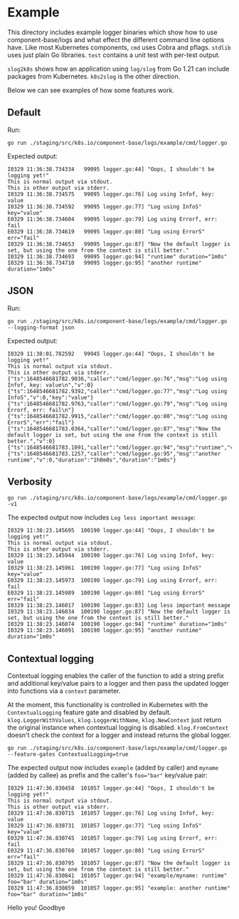 # Example

This directory includes example logger binaries which show how to use
component-base/logs and what effect the different command line options have.
Like most Kubernetes components, `cmd` uses Cobra and pflags. `stdlib` uses
just plain Go libraries. `test` contains a unit test with per-test output.

`slog2k8s` shows how an application using `log/slog` from Go 1.21 can include
packages from Kubernetes. `k8s2slog` is the other direction.

Below we can see examples of how some features work.

## Default

Run:
```console
go run ./staging/src/k8s.io/component-base/logs/example/cmd/logger.go
```

Expected output:
```
I0329 11:36:38.734334   99095 logger.go:44] "Oops, I shouldn't be logging yet!"
This is normal output via stdout.
This is other output via stderr.
I0329 11:36:38.734575   99095 logger.go:76] Log using Infof, key: value
I0329 11:36:38.734592   99095 logger.go:77] "Log using InfoS" key="value"
E0329 11:36:38.734604   99095 logger.go:79] Log using Errorf, err: fail
E0329 11:36:38.734619   99095 logger.go:80] "Log using ErrorS" err="fail"
I0329 11:36:38.734653   99095 logger.go:87] "Now the default logger is set, but using the one from the context is still better."
I0329 11:36:38.734693   99095 logger.go:94] "runtime" duration="1m0s"
I0329 11:36:38.734710   99095 logger.go:95] "another runtime" duration="1m0s"
```

## JSON 

Run:
```console
go run ./staging/src/k8s.io/component-base/logs/example/cmd/logger.go --logging-format json
```

Expected output:
```
I0329 11:38:01.782592   99945 logger.go:44] "Oops, I shouldn't be logging yet!"
This is normal output via stdout.
This is other output via stderr.
{"ts":1648546681782.9036,"caller":"cmd/logger.go:76","msg":"Log using Infof, key: value\n","v":0}
{"ts":1648546681782.9392,"caller":"cmd/logger.go:77","msg":"Log using InfoS","v":0,"key":"value"}
{"ts":1648546681782.9763,"caller":"cmd/logger.go:79","msg":"Log using Errorf, err: fail\n"}
{"ts":1648546681782.9915,"caller":"cmd/logger.go:80","msg":"Log using ErrorS","err":"fail"}
{"ts":1648546681783.0364,"caller":"cmd/logger.go:87","msg":"Now the default logger is set, but using the one from the context is still better.","v":0}
{"ts":1648546681783.1091,"caller":"cmd/logger.go:94","msg":"runtime","v":0,"duration":"1m0s"}
{"ts":1648546681783.1257,"caller":"cmd/logger.go:95","msg":"another runtime","v":0,"duration":"1h0m0s","duration":"1m0s"}
```

## Verbosity

```console
go run ./staging/src/k8s.io/component-base/logs/example/cmd/logger.go -v1
```

The expected output now includes `Log less important message`:
```
I0329 11:38:23.145695  100190 logger.go:44] "Oops, I shouldn't be logging yet!"
This is normal output via stdout.
This is other output via stderr.
I0329 11:38:23.145944  100190 logger.go:76] Log using Infof, key: value
I0329 11:38:23.145961  100190 logger.go:77] "Log using InfoS" key="value"
E0329 11:38:23.145973  100190 logger.go:79] Log using Errorf, err: fail
E0329 11:38:23.145989  100190 logger.go:80] "Log using ErrorS" err="fail"
I0329 11:38:23.146017  100190 logger.go:83] Log less important message
I0329 11:38:23.146034  100190 logger.go:87] "Now the default logger is set, but using the one from the context is still better."
I0329 11:38:23.146074  100190 logger.go:94] "runtime" duration="1m0s"
I0329 11:38:23.146091  100190 logger.go:95] "another runtime" duration="1m0s"
```

## Contextual logging

Contextual logging enables the caller of the function to add a string prefix
and additional key/value pairs to a logger and then pass the updated logger
into functions via a `context` parameter.

At the moment, this functionality is controlled in Kubernetes with the
`ContextualLogging` feature gate and disabled by
default. `klog.LoggerWithValues`, `klog.LoggerWithName`, `klog.NewContext` just
return the original instance when contextual logging is
disabled. `klog.FromContext` doesn't check the context for a logger and instead
returns the global logger.

```console
go run ./staging/src/k8s.io/component-base/logs/example/cmd/logger.go --feature-gates ContextualLogging=true
```

The expected output now includes `example` (added by caller) and `myname`
(added by callee) as prefix and the caller's `foo="bar"` key/value pair:
```
I0329 11:47:36.830458  101057 logger.go:44] "Oops, I shouldn't be logging yet!"
This is normal output via stdout.
This is other output via stderr.
I0329 11:47:36.830715  101057 logger.go:76] Log using Infof, key: value
I0329 11:47:36.830731  101057 logger.go:77] "Log using InfoS" key="value"
E0329 11:47:36.830745  101057 logger.go:79] Log using Errorf, err: fail
E0329 11:47:36.830760  101057 logger.go:80] "Log using ErrorS" err="fail"
I0329 11:47:36.830795  101057 logger.go:87] "Now the default logger is set, but using the one from the context is still better."
I0329 11:47:36.830841  101057 logger.go:94] "example/myname: runtime" foo="bar" duration="1m0s"
I0329 11:47:36.830859  101057 logger.go:95] "example: another runtime" foo="bar" duration="1m0s"
```
Hello you!
Goodbye
